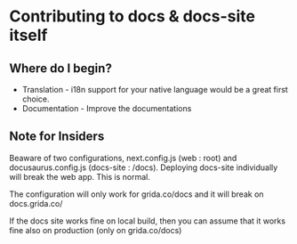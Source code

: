 # Contributing to docs & docs-site itself

## Where do I begin?

- Translation - i18n support for your native language would be a great first choice.
- Documentation - Improve the documentations

## Note for Insiders

Beaware of two configurations, next.config.js (web : root) and docusaurus.config.js (docs-site : /docs).
Deploying docs-site individually will break the web app. This is normal.

The configuration will only work for grida.co/docs and it will break on docs.grida.co/

If the docs site works fine on local build, then you can assume that it works fine also on production (only on grida.co/docs)
